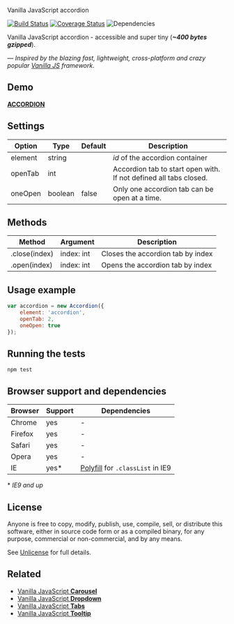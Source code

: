 Vanilla JavaScript accordion

[![Build Status](https://travis-ci.org/zoltantothcom/vanilla-js-accordion.svg?branch=master)](https://travis-ci.org/zoltantothcom/vanilla-js-dropdown) [![Coverage Status](https://coveralls.io/repos/github/zoltantothcom/vanilla-js-accordion/badge.svg?branch=master)](https://coveralls.io/github/zoltantothcom/vanilla-js-dropdown?branch=master) ![Dependencies](https://img.shields.io/badge/dependencies-none-brightgreen.svg)

Vanilla JavaScript accordion - accessible and super tiny (_**~400 bytes gzipped**_).

*— Inspired by the blazing fast, lightweight, cross-platform and crazy popular [Vanilla JS](http://vanilla-js.com/)  framework.*


## Demo

[**ACCORDION**](http://zoltantothcom.github.io/vanilla-js-accordion)


## Settings

Option | Type | Default | Description
------ | ---- | ------- | -----------
element | string |  | *id* of the accordion container
openTab | int  |  | Accordion tab to start open with. If not defined all tabs closed.
oneOpen | boolean | false | Only one accordion tab can be open at a time.


## Methods

Method | Argument | Description
------ | -------- | -----------
.close(index) | index: int | Closes the accordion tab by index
.open(index) | index: int | Opens the accordion tab by index


## Usage example

```javascript
var accordion = new Accordion({
    element: 'accordion',
    openTab: 2,
    oneOpen: true
});
```


## Running the tests

```
npm test
```


## Browser support and dependencies

Browser | Support | Dependencies
------ | -------- | -----------
Chrome | yes | -
Firefox | yes | -
Safari | yes | -
Opera | yes | -
IE | yes* | [Polyfill](//cdn.jsdelivr.net/classlist/2014.01.31/classList.min.js) for `.classList` in IE9

\* _IE9 and up_


## License

Anyone is free to copy, modify, publish, use, compile, sell, or distribute this software, either in source code form or as a compiled binary, for any purpose, commercial or non-commercial, and by any means.

See [Unlicense](http://unlicense.org) for full details.


## Related

* [Vanilla JavaScript **Carousel**](https://github.com/zoltantothcom/vanilla-js-carousel)
* [Vanilla JavaScript **Dropdown**](https://github.com/zoltantothcom/vanilla-js-dropdown)
* [Vanilla JavaScript **Tabs**](https://github.com/zoltantothcom/vanilla-js-tabs)
* [Vanilla JavaScript **Tooltip**](https://github.com/zoltantothcom/vanilla-js-tooltip)
